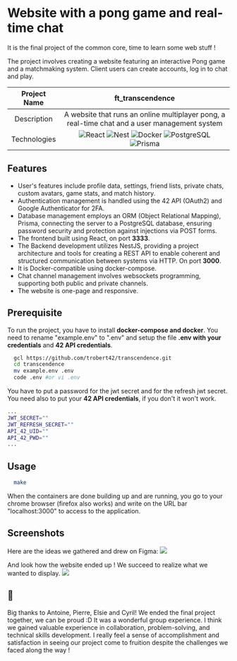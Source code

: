 # Website with a pong game and real-time chat

It is the final project of the common core, time to learn some web stuff !

The project involves creating a website featuring an interactive Pong game and a matchmaking system. Client users can create accounts, log in to chat and play.


|    Project Name    |                                                                       ft_transcendence                                                                      |
| :----------------: | :-------------------------------------------------------------------------------------------------------------------------------------------------: |
|    Description     |       A website that runs an online multiplayer pong, a real-time chat and a user management system                                       |
|    Technologies    |  <img alt="React" src="https://img.shields.io/badge/React-20232a.svg?logo=react&logoColor=%2361DAFB"> <img alt="Nest" src="https://img.shields.io/badge/nestjs-%23E0234E.svg?logo=nestjs&logoColor=white"> <img alt="Docker" src="https://img.shields.io/badge/docker-%230db7ed.svg?logo=docker&logoColor=white"> <img alt="PostgreSQL" src ="https://img.shields.io/badge/PostgreSQL-316192.svg?logo=postgresql&logoColor=white"> <img alt="Prisma" src="https://img.shields.io/badge/Prisma-3982CE?logo=Prisma&logoColor=white"> |

## Features 
- User's features include profile data, settings, friend lists, private chats, custom avatars, game stats, and match history.
- Authentication management is handled using the 42 API (OAuth2) and Google Authenticator for 2FA.
- Database management employs an ORM (Object Relational Mapping), Prisma, connecting the server to a PostgreSQL database, ensuring password security and protection against injections via POST forms.
- The frontend built using React, on port __3333__.
- The Backend development utilizes NestJS, providing a project architecture and tools for creating a REST API to enable coherent and structured communication between systems via HTTP. On port __3000__.
- It is Docker-compatible using docker-compose.
- Chat channel management involves websockets programming, supporting both public and private channels.
- The website is one-page and responsive.


## Prerequisite

To run the project, you have to install __docker-compose and docker__. You need to rename "example.env" to ".env" and setup the file __.env with your credentials__ and __42 API credentials__.
```bash
  gcl https://github.com/trobert42/transcendence.git
  cd transcendence
  mv example.env .env
  code .env #or vi .env
```

You have to put a password for the jwt secret and for the refresh jwt secret. You need also to put your __42 API credentials__, if you don't it won't work.
```bash
...
JWT_SECRET=""
JWT_REFRESH_SECRET=""
API_42_UID=""
API_42_PWD=""
...
```

## Usage
```bash
  make
```
When the containers are done building up and are running, you go to your chrome browser (firefox also works) and write on the URL bar "localhost:3000" to access to the application.

## Screenshots
Here are the ideas we gathered and drew on Figma:
![](https://github.com/trobert42/transcendence/blob/main/transcendence_figma.png)

And look how the website ended up ! We succeed to realize what we wanted to display.
![](https://github.com/trobert42/transcendence/blob/main/transcendence_clip.gif)

## 💬
Big thanks to Antoine, Pierre, Elsie and Cyril! We ended the final project together, we can be proud :D
It was a wonderful group experience. I think we gained valuable experience in collaboration, problem-solving, and technical skills development. I really feel a sense of accomplishment and satisfaction in seeing our project come to fruition despite the challenges we faced along the way !
